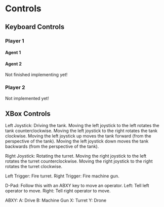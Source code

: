 # Controls

## Keyboard Controls

### Player 1

#### Agent 1

#### Agent 2

Not finished implementing yet!

### Player 2

Not implemented yet!

## XBox Controls

Left Joystick: Driving the tank.
Moving the left joystick to the left rotates the tank counterclockwise.
Moving the left joystick to the right rotates the tank clockwise.
Moving the left joystick up moves the tank forward (from the perspective of the tank).
Moving the left joystick down moves the tank backwards (from the perspective of the tank).

Right Joystick: Rotating the turret.
Moving the right joystick to the left rotates the turret counterclockwise.
Moving the right joystick to the right rotates the turret clockwise.

Left Trigger: Fire turret.
Right Trigger: Fire machine gun.

D-Pad: Follow this with an ABXY key to move an operator.
Left: Tell left operator to move.
Right: Tell right operator to move.

ABXY:
A: Drive
B: Machine Gun
X: Turret
Y: Drone
